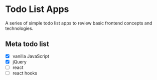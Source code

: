 # Todo List Apps

A series of simple todo list apps to review basic frontend concepts and technologies.

## Meta todo list
- [x] vanilla JavaScript
- [x] jQuery
- [ ] react
- [ ] react hooks
